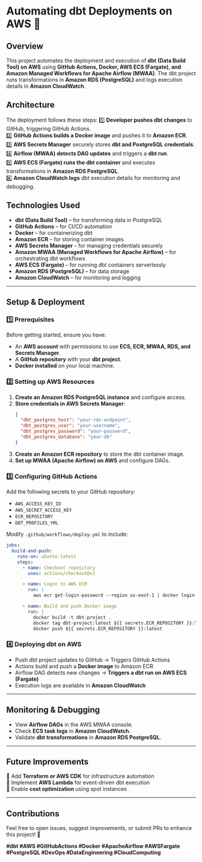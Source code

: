 # Automating dbt Deployments on AWS 🚀

## Overview
This project automates the deployment and execution of **dbt (Data Build Tool) on AWS** using **GitHub Actions, Docker, AWS ECS (Fargate), and Amazon Managed Workflows for Apache Airflow (MWAA)**. The dbt project runs transformations in **Amazon RDS (PostgreSQL)** and logs execution details in **Amazon CloudWatch**.

## Architecture
The deployment follows these steps:
1️⃣ **Developer pushes dbt changes** to GitHub, triggering GitHub Actions.  
2️⃣ **GitHub Actions builds a Docker image** and pushes it to **Amazon ECR**.  
3️⃣ **AWS Secrets Manager** securely stores **dbt and PostgreSQL credentials**.  
4️⃣ **Airflow (MWAA) detects DAG updates** and triggers a **dbt run**.  
5️⃣ **AWS ECS (Fargate) runs the dbt container** and executes transformations in **Amazon RDS PostgreSQL**.  
6️⃣ **Amazon CloudWatch logs** dbt execution details for monitoring and debugging.  

## Technologies Used
- **dbt (Data Build Tool)** – for transforming data in PostgreSQL  
- **GitHub Actions** – for CI/CD automation  
- **Docker** – for containerizing dbt  
- **Amazon ECR** – for storing container images  
- **AWS Secrets Manager** – for managing credentials securely  
- **Amazon MWAA (Managed Workflows for Apache Airflow)** – for orchestrating dbt workflows  
- **AWS ECS (Fargate)** – for running dbt containers serverlessly  
- **Amazon RDS (PostgreSQL)** – for data storage  
- **Amazon CloudWatch** – for monitoring and logging  

---

## Setup & Deployment

### 1️⃣ Prerequisites
Before getting started, ensure you have:
- An **AWS account** with permissions to use **ECS, ECR, MWAA, RDS, and Secrets Manager**.
- A **GitHub repository** with your **dbt project**.
- **Docker installed** on your local machine.

### 2️⃣ Setting up AWS Resources
1. **Create an Amazon RDS PostgreSQL instance** and configure access.  
2. **Store credentials in AWS Secrets Manager**:
   ```json
   {
     "dbt_postgres_host": "your-rds-endpoint",
     "dbt_postgres_user": "your-username",
     "dbt_postgres_password": "your-password",
     "dbt_postgres_database": "your-db"
   }
   ```
3. **Create an Amazon ECR repository** to store the dbt container image.  
4. **Set up MWAA (Apache Airflow) on AWS** and configure DAGs.  

### 3️⃣ Configuring GitHub Actions
Add the following secrets to your GitHub repository:
- `AWS_ACCESS_KEY_ID`
- `AWS_SECRET_ACCESS_KEY`
- `ECR_REPOSITORY`
- `DBT_PROFILES_YML`

Modify `.github/workflows/deploy.yml` to include:
```yaml
jobs:
  build-and-push:
    runs-on: ubuntu-latest
    steps:
      - name: Checkout repository
        uses: actions/checkout@v2

      - name: Login to AWS ECR
        run: |
          aws ecr get-login-password --region us-east-1 | docker login --username AWS --password-stdin ${{ secrets.ECR_REPOSITORY }}

      - name: Build and push Docker image
        run: |
          docker build -t dbt-project .
          docker tag dbt-project:latest ${{ secrets.ECR_REPOSITORY }}:latest
          docker push ${{ secrets.ECR_REPOSITORY }}:latest
```

### 4️⃣ Deploying dbt on AWS
- Push dbt project updates to GitHub → Triggers GitHub Actions  
- Actions build and push a **Docker image** to Amazon ECR  
- Airflow DAG detects new changes → **Triggers a dbt run on AWS ECS (Fargate)**  
- Execution logs are available in **Amazon CloudWatch**  

---

## Monitoring & Debugging
- View **Airflow DAGs** in the AWS MWAA console.  
- Check **ECS task logs** in **Amazon CloudWatch**.  
- Validate **dbt transformations** in **Amazon RDS PostgreSQL**.

---

## Future Improvements
🔹 Add **Terraform or AWS CDK** for infrastructure automation  
🔹 Implement **AWS Lambda** for event-driven dbt execution  
🔹 Enable **cost optimization** using spot instances  

---

## Contributions
Feel free to open issues, suggest improvements, or submit PRs to enhance this project! 🚀  

**#dbt #AWS #GitHubActions #Docker #ApacheAirflow #AWSFargate #PostgreSQL #DevOps #DataEngineering #CloudComputing**
